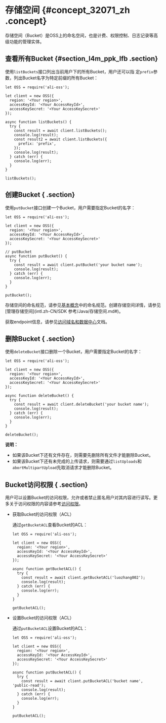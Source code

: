 # 存储空间 {#concept_32071_zh .concept}

存储空间（Bucket）是OSS上的命名空间，也是计费、权限控制、日志记录等高级功能的管理实体。

## 查看所有Bucket {#section_l4m_ppk_lfb .section}

使用`listBuckets`接口列出当前用户下的所有Bucket，用户还可以指 定`prefix`参数，列出Bucket名字为特定前缀的所有Bucket：

```language-js
let OSS = require('ali-oss');

let client = new OSS({
  region: '<Your region>',
  accessKeyId: '<Your AccessKeyId>',
  accessKeySecret: '<Your AccessKeySecret>'
});

async function listBuckets() {
  try {
    const result = await client.listBuckets();
    console.log(result);
    const result2 = await client.listBuckets({
      prefix: 'prefix',
    });
    console.log(result);
  } catch (err) {
    console.log(err);
  }
}

listBuckets();

```

## 创建Bucket { .section}

使用`putBucket`接口创建一个Bucket，用户需要指定Bucket的名字：

```language-js
let OSS = require('ali-oss');

let client = new OSS({
  region: '<Your region>',
  accessKeyId: '<Your AccessKeyId>',
  accessKeySecret: '<Your AccessKeySecret>'
});

// putBucket
async function putBucket() {
  try {
    const result = await client.putBucket('your bucket name');
    console.log(result);
  } catch (err) {
    console.log(err);
  }
}

putBucket();

```

存储空间的命名规范，请参见[基本概念](../../../../../intl.zh-CN/开发指南/基本概念介绍.md#)中的命名规范。创建存储空间详情，请参见[管理存储空间](intl.zh-CN/SDK 参考/Java/存储空间.md#)。

获取endpoint信息，请参见[访问域名和数据中心](../../../../../intl.zh-CN/开发指南/访问域名（Endpoint）/访问域名和数据中心.md#)文档。

## 删除Bucket { .section}

使用`deleteBucket`接口删除一个Bucket，用户需要指定Bucket的名字：

```language-js
let OSS = require('ali-oss');

let client = new OSS({
  region: '<Your region>',
  accessKeyId: '<Your AccessKeyId>',
  accessKeySecret: '<Your AccessKeySecret>'
});

async function deleteBucket() {
  try {
    const result = await client.deleteBucket('your bucket name');
    console.log(result);
  } catch (err) {
    console.log(err);
  }
}

deleteBucket();

```

**说明：** 

-   如果该Bucket下还有文件存在，则需要先删除所有文件才能删除Bucket。
-   如果该Bucket下还有未完成的上传请求，则需要通过`listUploads`和 `abortMultipartUpload`先取消请求才能删除Bucket。

## Bucket访问权限 { .section}

用户可以设置Bucket的访问权限，允许或者禁止匿名用户对其内容进行读写。更 多关于访问权限的内容请参考[访问权限](../../../../../intl.zh-CN/开发指南/权限控制/权限控制概述.md#)。

-   获取Bucket的访问权限（ACL）

    通过`getBucketACL`查看Bucket的ACL：

    ```language-js
    let OSS = require('ali-oss');
    
    let client = new OSS({
      region: '<Your region>',
      accessKeyId: '<Your AccessKeyId>',
      accessKeySecret: '<Your AccessKeySecret>'
    });
    
    async function getBucketACL() {
      try {
        const result = await client.getBucketACL('luozhang002');
        console.log(result);
      } catch (err) {
        console.log(err);
      }
    }
    
    getBucketACL();
    
    ```

-   设置Bucket的访问权限（ACL）

    通过`putBucketACL`设置Bucket的ACL：

    ```language-js
    let OSS = require('ali-oss');
    
    let client = new OSS({
      region: '<Your region>',
      accessKeyId: '<Your AccessKeyId>',
      accessKeySecret: '<Your AccessKeySecret>'
    });
    
    async function putBucketACL() {
      try {
        const result = await client.putBucketACL('bucket name', 'public-read');
        console.log(result);
      } catch (err) {
        console.log(err);
      }
    }
    
    putBucketACL();
    
    ```


